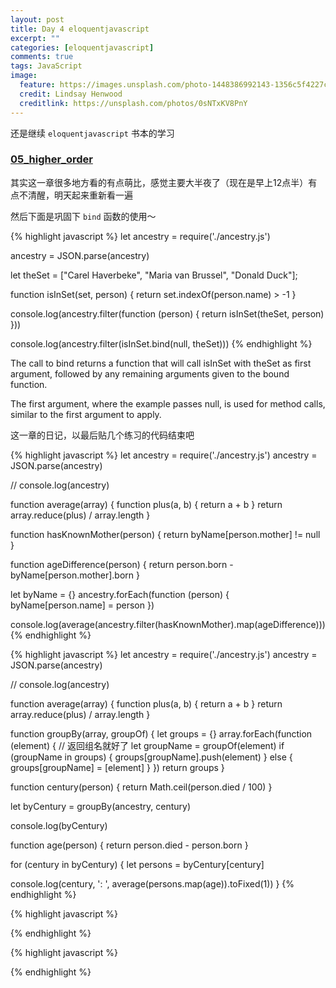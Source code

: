 ```yaml
---
layout: post
title: Day 4 eloquentjavascript
excerpt: ""
categories: [eloquentjavascript]
comments: true
tags: JavaScript
image:
  feature: https://images.unsplash.com/photo-1448386992143-1356c5f4227c?dpr=2&auto=format&fit=crop&w=767&h=511&q=80&cs=tinysrgb&crop=
  credit: Lindsay Henwood
  creditlink: https://unsplash.com/photos/0sNTxKV8PnY
---
```


还是继续 `eloquentjavascript` 书本的学习

### [05_higher_order](http://eloquentjavascript.net/05_higher_order.html)

其实这一章很多地方看的有点萌比，感觉主要大半夜了（现在是早上12点半）有点不清醒，明天起来重新看一遍

然后下面是巩固下 `bind` 函数的使用～

{% highlight javascript %}
let ancestry = require('./ancestry.js')

ancestry = JSON.parse(ancestry)

let theSet = ["Carel Haverbeke", "Maria van Brussel", "Donald Duck"];

function isInSet(set, person) {
  return set.indexOf(person.name) > -1
}

console.log(ancestry.filter(function (person) {
  return isInSet(theSet, person)
}))

console.log(ancestry.filter(isInSet.bind(null, theSet)))
{% endhighlight %}

The call to bind returns a function that will call isInSet with theSet as first argument, followed by any remaining arguments given to the bound function.

The first argument, where the example passes null, is used for method calls, similar to the first argument to apply.

这一章的日记，以最后贴几个练习的代码结束吧

{% highlight javascript %}
let ancestry = require('./ancestry.js')
ancestry = JSON.parse(ancestry)

// console.log(ancestry)

function average(array) {
  function plus(a, b) {
    return a + b
  }
  return array.reduce(plus) / array.length
}

function hasKnownMother(person) {
  return byName[person.mother] != null
}

function ageDifference(person) {
  return person.born - byName[person.mother].born
}

let byName = {}
ancestry.forEach(function (person) {
  byName[person.name] = person
})

console.log(average(ancestry.filter(hasKnownMother).map(ageDifference)))
{% endhighlight %}

{% highlight javascript %}
let ancestry = require('./ancestry.js')
ancestry = JSON.parse(ancestry)

// console.log(ancestry)

function average(array) {
  function plus(a, b) {
    return a + b
  }
  return array.reduce(plus) / array.length
}

function groupBy(array, groupOf) {
  let groups = {}
  array.forEach(function (element) {
    // 返回组名就好了
    let groupName = groupOf(element)
    if (groupName in groups) {
      groups[groupName].push(element)
    } else {
      groups[groupName] = [element]
    }
  })
  return groups
}

function century(person) {
  return Math.ceil(person.died / 100)
}

let byCentury = groupBy(ancestry, century)

console.log(byCentury)

function age(person) {
  return person.died - person.born
}

for (century in byCentury) {
  let persons = byCentury[century]

  console.log(century, ': ', average(persons.map(age)).toFixed(1))
}
{% endhighlight %}

{% highlight javascript %}

{% endhighlight %}

{% highlight javascript %}

{% endhighlight %}
